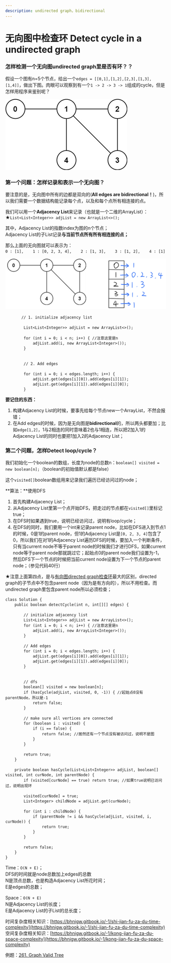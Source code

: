 ```yaml
---
description: undirected graph，bidirectional
---
```


# 无向图中检查环 Detect cycle in a undirected graph

### 怎样检测一个无向图undirected graph里是否有环？？

假设一个图有n=5个节点，给出一个`edges = [[0,1],[1,2],[2,3],[1,3],[1,4]]`，做出下图。肉眼可以观察到有一个`1 -> 2 -> 3 -> 1`组成的cycle，但是怎样用程序来鉴别呢？

![](../.gitbook/assets/tree2-graph.jpg)

#### 

### 第一个问题：怎样记录和表示一个无向图？

要注意的是，无向图中所有的边都是双向的\(**All edges are bidirectional！**\)，所以我们需要一个数据结构能记录每个点，以及和每个点所有相连接的点。

我们可以用一个**Adjacency List**来记录（也就是一个二维的ArrayList）：  
★`List<List<Integer>> adjList = new ArrayList<>();`

其中，Adjacency List的指数index为图的n个节点；  
            Adjacency List的子List记录**与当前节点所有所有相连接的点；**

那么上面的无向图就可以表示为：  
`0 : [1],   
1 : [0, 2, 3, 4],   
2 : [1, 3],   
3 : [1, 2],   
4 : [1]`

![](../.gitbook/assets/img_6362.jpg)

```text
       // 1. initialize adjacency list
       
        List<List<Integer>> adjList = new ArrayList<>();
        
        for (int i = 0; i < n; i++) { //注意这里是n
            adjList.add(i, new ArrayList<Integer>());
        }


        // 2. Add edges
        
        for (int i = 0; i < edges.length; i++) {
            adjList.get(edges[i][0]).add(edges[i][1]);
            adjList.get(edges[i][1]).add(edges[i][0]);
        }
```

**要记住的东西：**

1. 构建Adjacency List的时候，要事先给每个节点new一个ArrayList，不然会报错；
2. 在Add edges的时候，因为是无向图是**bidirectional**的，所以两头都要加；比如`edge[1,2]`，1与2相连的同时意味着2也与1相连，所以把2加入1的Adjacency List的同时也要把1加入2的Adjacency List；

#### 

### 第二个问题，怎样Detect loop/cycle？

我们初始化一个boolean的数组，长度为node的总数n：`boolean[] visited = new boolean[n];`（boolean的初始值默认都是false）

这个`visited[]`boolean数组用来记录我们遍历已经访问过的node；

**算法：**使用DFS

1. 首先构建Adjacency List；
2. 从Adjacency List里第一个点开始DFS，把走过的节点都在`visited[]`里标记true；
3. 在DFS时如果遇到true，说明已经访问过，说明有loop/cycle；
4. 在DFS的同时，我们要用一个int来记录parent node，比如在DFS进入到节点1的时候，0是1的parent node，但1的Adjacency List是`[0, 2, 3, 4]`包含了0，所以我们在对1的Adjacency List遍历DFS的时候，要加入一个判断条件，只有当current node不等于parent node的时候我们才进行DFS，如果current node等于parent node那就跳过它；起始点0的parent node我们设置为-1，然后DFS下一个节点的时候把当前current node设置为下一个节点的parent node；（参见代码40行）

★注意上面第四点，是与[有向图directed graph检查环](https://bhnigw.gitbook.io/leetcode/ji-chu-bi-hui/detect-cycle-in-a-directed-graph)最大的区别，directed graph的子节点中不包含parent node（因为是有方向的），所以不用检查。而undirected graph里包含parent node所以必须检查；

```text
class Solution {
    public boolean detectCycle(int n, int[][] edges) {
        
        // initialize adjacency list
        List<List<Integer>> adjList = new ArrayList<>();
        for (int i = 0; i < n; i++) { //注意这里是n
            adjList.add(i, new ArrayList<Integer>());
        }

        // Add edges
        for (int i = 0; i < edges.length; i++) {
            adjList.get(edges[i][0]).add(edges[i][1]);
            adjList.get(edges[i][1]).add(edges[i][0]);
        }
        
        
        // dfs
        boolean[] visited = new boolean[n];
        if (hasCycle(adjList, visited, 0, -1)) { //起始点0没有parentNode，所以是-1
            return false;
        }
        
        // make sure all vertices are connected
        for (boolean i : visited) {
            if (i == false) {
                return false; //居然还有一个节点没有被访问过，说明不是图
            }
        }
        
        return true;
    }
    
    private boolean hasCycle(List<List<Integer>> adjList, boolean[] visited, int curNode, int parentNode) {
        if (visited[curNode] == true) return true; //如果true说明已访问过，说明出现环
        
        visited[curNode] = true;
        List<Integer> childNode = adjList.get(curNode);
        
        for (int i : childNode) {
            if (parentNode != i && hasCycle(adjList, visited, i, curNode)) {
                return true;
            }
        }
        
        return false;
    }
}
```

Time：`O(N + E)`；  
DFS的时间就是node总数加上edges的总数  
N是顶点总数，也是构造Adjacency List所花时间；  
E是edges的总数；

Space：`O(N + E)`  
N是Adjacency List的长度；  
E是Adjacency List的子List的总长度；

时间复杂度相关知识：[https://bhnigw.gitbook.io/-1/shi-jian-fu-za-du-time-complexity](https://bhnigw.gitbook.io/-1/shi-jian-fu-za-du-time-complexity)  
空间复杂度相关知识：[https://bhnigw.gitbook.io/-1/kong-jian-fu-za-du-space-complexity](https://bhnigw.gitbook.io/-1/kong-jian-fu-za-du-space-complexity)



例题：[261. Graph Valid Tree](https://bhnigw.gitbook.io/leetcode/leetcode-261.-graph-valid-tree)




